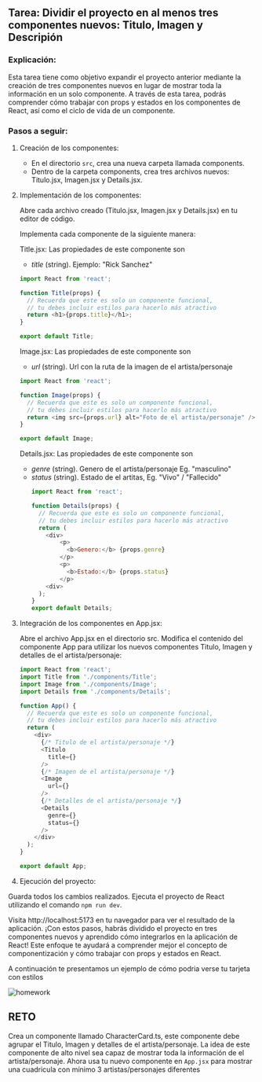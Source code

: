 ## Tarea: Dividir el proyecto en al menos tres componentes nuevos: Titulo, Imagen y Descripión

### Explicación:
Esta tarea tiene como objetivo expandir el proyecto anterior mediante la creación de tres componentes nuevos en lugar de mostrar toda la información en un solo componente. A través de esta tarea, podrás comprender cómo trabajar con props y estados en los componentes de React, así como el ciclo de vida de un componente.

### Pasos a seguir:

1. Creación de los componentes:
    
    - En el directorio `src`, crea una nueva carpeta llamada components.
    - Dentro de la carpeta components, crea tres archivos nuevos: Titulo.jsx, Imagen.jsx y Details.jsx.

2. Implementación de los componentes:

    Abre cada archivo creado (Titulo.jsx, Imagen.jsx y Details.jsx) en tu editor de código.

    Implementa cada componente de la siguiente manera:

    Title.jsx: Las propiedades de este componente son
      - *title* (string). Ejemplo: "Rick Sanchez"

      ```javascript
      import React from 'react';

      function Title(props) {
        // Recuerda que este es solo un componente funcional, 
        // tu debes incluir estilos para hacerlo más atractivo
        return <h1>{props.title}</h1>;
      }

      export default Title;
      ```

    Image.jsx: Las propiedades de este componente son

      - *url* (string). Url con la ruta de la imagen de el artista/personaje
      ```javascript
      import React from 'react';

      function Image(props) {
        // Recuerda que este es solo un componente funcional, 
        // tu debes incluir estilos para hacerlo más atractivo
        return <img src={props.url} alt="Foto de el artista/personaje" />;
      }

      export default Image;
      ```

    Details.jsx: Las propiedades de este componente son

    - *genre* (string). Genero de el artista/personaje Eg. "masculino"
    - *status* (string). Estado de el artitas, Eg. "Vivo" / "Fallecido"
      ```javascript
      import React from 'react';

      function Details(props) {
        // Recuerda que este es solo un componente funcional, 
        // tu debes incluir estilos para hacerlo más atractivo
        return (
          <div>
              <p>
                <b>Genero:</b> {props.genre}
              </p>
              <p>
                <b>Estado:</b> {props.status}
              </p>
          <div>
        );
      }
      export default Details;
      ```

3. Integración de los componentes en App.jsx:

    Abre el archivo App.jsx en el directorio src.
    Modifica el contenido del componente App para utilizar los nuevos componentes Titulo, Imagen y detalles de el artista/personaje:
    ```javascript
    import React from 'react';
    import Title from './components/Title';
    import Image from './components/Image';
    import Details from './components/Details';

    function App() {
      // Recuerda que este es solo un componente funcional, 
      // tu debes incluir estilos para hacerlo más atractivo
      return (
        <div>
          {/* Titulo de el artista/personaje */}
          <Titulo
            title={}
          />
          {/* Imagen de el artista/personaje */}
          <Image
            url={} 
          />
          {/* Detalles de el artista/personaje */}
          <Details
            genre={} 
            status={} 
          />
        </div>
      );
    }

    export default App;
    ```

4. Ejecución del proyecto:

Guarda todos los cambios realizados.
Ejecuta el proyecto de React utilizando el comando `npm run dev`.

Visita  http://localhost:5173 en tu navegador para ver el resultado de la aplicación.
¡Con estos pasos, habrás dividido el proyecto en tres componentes nuevos y aprendido cómo integrarlos en la aplicación de React! Este enfoque te ayudará a comprender mejor el concepto de componentización y cómo trabajar con props y estados en React.


A continuación te presentamos un ejemplo de cómo podria verse tu tarjeta con estilos

![homework](./resources/card.png)

## RETO

Crea un componente llamado CharacterCard.ts, este componente debe agrupar el Titulo, Imagen y detalles de el artista/personaje. La idea de este componente de alto nivel sea capaz de mostrar toda la información de el artista/personaje. Ahora usa tu nuevo componente en `App.jsx` para mostrar una cuadricula con mínimo 3 artistas/personajes diferentes
